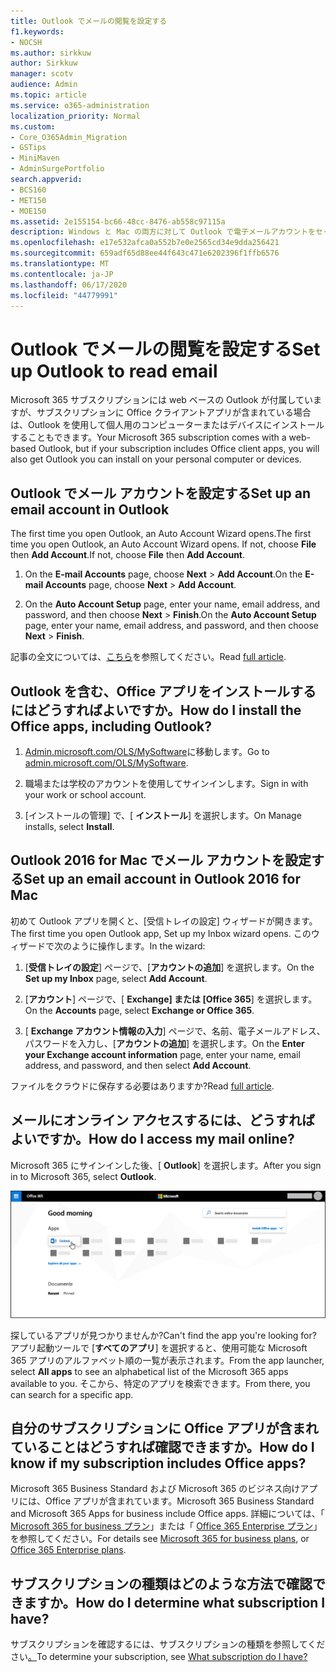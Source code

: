 ```yaml
---
title: Outlook でメールの閲覧を設定する
f1.keywords:
- NOCSH
ms.author: sirkkuw
author: Sirkkuw
manager: scotv
audience: Admin
ms.topic: article
ms.service: o365-administration
localization_priority: Normal
ms.custom:
- Core_O365Admin_Migration
- GSTips
- MiniMaven
- AdminSurgePortfolio
search.appverid:
- BCS160
- MET150
- MOE150
ms.assetid: 2e155154-bc66-48cc-8476-ab558c97115a
description: Windows と Mac の両方に対して Outlook で電子メールアカウントをセットアップする方法と、Office アプリのインストールおよびオンラインでのメールへのアクセスについて説明します。
ms.openlocfilehash: e17e532afca0a552b7e0e2565cd34e9dda256421
ms.sourcegitcommit: 659adf65d88ee44f643c471e6202396f1ffb6576
ms.translationtype: MT
ms.contentlocale: ja-JP
ms.lasthandoff: 06/17/2020
ms.locfileid: "44779991"
---
```

# <a name="set-up-outlook-to-read-email"></a><span data-ttu-id="1f27d-103">Outlook でメールの閲覧を設定する</span><span class="sxs-lookup"><span data-stu-id="1f27d-103">Set up Outlook to read email</span></span>

<span data-ttu-id="1f27d-104">Microsoft 365 サブスクリプションには web ベースの Outlook が付属していますが、サブスクリプションに Office クライアントアプリが含まれている場合は、Outlook を使用して個人用のコンピューターまたはデバイスにインストールすることもできます。</span><span class="sxs-lookup"><span data-stu-id="1f27d-104">Your Microsoft 365 subscription comes with a web-based Outlook, but if your subscription includes Office client apps, you will also get Outlook you can install on your personal computer or devices.</span></span>
  
## <a name="set-up-an-email-account-in-outlook"></a><span data-ttu-id="1f27d-105">Outlook でメール アカウントを設定する</span><span class="sxs-lookup"><span data-stu-id="1f27d-105">Set up an email account in Outlook</span></span>

<span data-ttu-id="1f27d-106">The first time you open Outlook, an Auto Account Wizard opens.</span><span class="sxs-lookup"><span data-stu-id="1f27d-106">The first time you open Outlook, an Auto Account Wizard opens.</span></span> <span data-ttu-id="1f27d-107">If not, choose **File** then **Add Account**.</span><span class="sxs-lookup"><span data-stu-id="1f27d-107">If not, choose **File** then **Add Account**.</span></span>
  
1. <span data-ttu-id="1f27d-108">On the **E-mail Accounts** page, choose **Next** \> **Add Account**.</span><span class="sxs-lookup"><span data-stu-id="1f27d-108">On the **E-mail Accounts** page, choose **Next** \> **Add Account**.</span></span>
    
2. <span data-ttu-id="1f27d-109">On the **Auto Account Setup** page, enter your name, email address, and password, and then choose **Next** \> **Finish**.</span><span class="sxs-lookup"><span data-stu-id="1f27d-109">On the **Auto Account Setup** page, enter your name, email address, and password, and then choose **Next** \> **Finish**.</span></span>
    
<span data-ttu-id="1f27d-110">記事の全文については、[こちら](https://support.microsoft.com/office/6e27792a-9267-4aa4-8bb6-c84ef146101b)を参照してください。</span><span class="sxs-lookup"><span data-stu-id="1f27d-110">Read [full article](https://support.microsoft.com/office/6e27792a-9267-4aa4-8bb6-c84ef146101b).</span></span>
  
## <a name="how-do-i-install-the-office-apps-including-outlook"></a><span data-ttu-id="1f27d-111">Outlook を含む、Office アプリをインストールするにはどうすればよいですか。</span><span class="sxs-lookup"><span data-stu-id="1f27d-111">How do I install the Office apps, including Outlook?</span></span>

1. <span data-ttu-id="1f27d-112">[Admin.microsoft.com/OLS/MySoftware](https://admin.microsoft.com/OLS/MySoftware.aspx)に移動します。</span><span class="sxs-lookup"><span data-stu-id="1f27d-112">Go to [admin.microsoft.com/OLS/MySoftware](https://admin.microsoft.com/OLS/MySoftware.aspx).</span></span>
    
2. <span data-ttu-id="1f27d-113">職場または学校のアカウントを使用してサインインします。</span><span class="sxs-lookup"><span data-stu-id="1f27d-113">Sign in with your work or school account.</span></span>
    
3. <span data-ttu-id="1f27d-114">[インストールの管理] で、[ **インストール**] を選択します。</span><span class="sxs-lookup"><span data-stu-id="1f27d-114">On Manage installs, select **Install**.</span></span>
    
## <a name="set-up-an-email-account-in-outlook-2016-for-mac"></a><span data-ttu-id="1f27d-115">Outlook 2016 for Mac でメール アカウントを設定する</span><span class="sxs-lookup"><span data-stu-id="1f27d-115">Set up an email account in Outlook 2016 for Mac</span></span>

<span data-ttu-id="1f27d-116">初めて Outlook アプリを開くと、[受信トレイの設定] ウィザードが開きます。</span><span class="sxs-lookup"><span data-stu-id="1f27d-116">The first time you open Outlook app, Set up my Inbox wizard opens.</span></span> <span data-ttu-id="1f27d-117">このウィザードで次のように操作します。</span><span class="sxs-lookup"><span data-stu-id="1f27d-117">In the wizard:</span></span> 
  
1. <span data-ttu-id="1f27d-118">[**受信トレイの設定**] ページで、[**アカウントの追加**] を選択します。</span><span class="sxs-lookup"><span data-stu-id="1f27d-118">On the **Set up my Inbox** page, select **Add Account**.</span></span>
    
2. <span data-ttu-id="1f27d-119">[**アカウント**] ページで、[ **Exchange] または [Office 365**] を選択します。</span><span class="sxs-lookup"><span data-stu-id="1f27d-119">On the **Accounts** page, select **Exchange or Office 365**.</span></span>
    
3. <span data-ttu-id="1f27d-120">[ **Exchange アカウント情報の入力**] ページで、名前、電子メールアドレス、パスワードを入力し、[**アカウントの追加**] を選択します。</span><span class="sxs-lookup"><span data-stu-id="1f27d-120">On the **Enter your Exchange account information** page, enter your name, email address, and password, and then select **Add Account**.</span></span>
    
<span data-ttu-id="1f27d-121">ファイルをクラウドに保存する必要はありますか?</span><span class="sxs-lookup"><span data-stu-id="1f27d-121">Read [full article](https://support.microsoft.com/office/6e27792a-9267-4aa4-8bb6-c84ef146101b#PickTab=Outlook_for_Mac).</span></span> 
  
## <a name="how-do-i-access-my-mail-online"></a><span data-ttu-id="1f27d-122">メールにオンライン アクセスするには、どうすればよいですか。</span><span class="sxs-lookup"><span data-stu-id="1f27d-122">How do I access my mail online?</span></span>

<span data-ttu-id="1f27d-123">Microsoft 365 にサインインした後、[ **Outlook**] を選択します。</span><span class="sxs-lookup"><span data-stu-id="1f27d-123">After you sign in to Microsoft 365, select **Outlook**.</span></span>
  
![Outlook アプリが強調表示されている Microsoft 365 ホームページ](../../media/3ceee838-9d85-4af3-95a6-fbcee11036f4.png)
  
<span data-ttu-id="1f27d-125">探しているアプリが見つかりませんか?</span><span class="sxs-lookup"><span data-stu-id="1f27d-125">Can't find the app you're looking for?</span></span> <span data-ttu-id="1f27d-126">アプリ起動ツールで [**すべてのアプリ**] を選択すると、使用可能な Microsoft 365 アプリのアルファベット順の一覧が表示されます。</span><span class="sxs-lookup"><span data-stu-id="1f27d-126">From the app launcher, select **All apps** to see an alphabetical list of the Microsoft 365 apps available to you.</span></span> <span data-ttu-id="1f27d-127">そこから、特定のアプリを検索できます。</span><span class="sxs-lookup"><span data-stu-id="1f27d-127">From there, you can search for a specific app.</span></span> 
  
## <a name="how-do-i-know-if-my-subscription-includes-office-apps"></a><span data-ttu-id="1f27d-128">自分のサブスクリプションに Office アプリが含まれていることはどうすれば確認できますか。</span><span class="sxs-lookup"><span data-stu-id="1f27d-128">How do I know if my subscription includes Office apps?</span></span>

<span data-ttu-id="1f27d-129">Microsoft 365 Business Standard および Microsoft 365 のビジネス向けアプリには、Office アプリが含まれています。</span><span class="sxs-lookup"><span data-stu-id="1f27d-129">Microsoft 365 Business Standard and Microsoft 365 Apps for business include Office apps.</span></span> <span data-ttu-id="1f27d-130">詳細については、「 [Microsoft 365 for business プラン](https://go.microsoft.com/fwlink/p/?LinkId=723731)」または「 [Office 365 Enterprise プラン](https://go.microsoft.com/fwlink/p/?LinkId=800029)」を参照してください。</span><span class="sxs-lookup"><span data-stu-id="1f27d-130">For details see [Microsoft 365 for business plans](https://go.microsoft.com/fwlink/p/?LinkId=723731), or [Office 365 Enterprise plans](https://go.microsoft.com/fwlink/p/?LinkId=800029).</span></span>
  
## <a name="how-do-i-determine-what-subscription-i-have"></a><span data-ttu-id="1f27d-131">サブスクリプションの種類はどのような方法で確認できますか。</span><span class="sxs-lookup"><span data-stu-id="1f27d-131">How do I determine what subscription I have?</span></span>

<span data-ttu-id="1f27d-132">サブスクリプションを確認するには、サブスクリプションの種類を参照してください[。](../admin-overview/what-subscription-do-i-have.md)</span><span class="sxs-lookup"><span data-stu-id="1f27d-132">To determine your subscription, see [What subscription do I have?](../admin-overview/what-subscription-do-i-have.md)</span></span>
  

